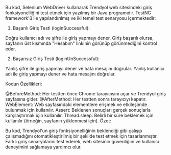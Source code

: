 Bu kod, Selenium WebDriver kullanarak Trendyol web sitesindeki giriş fonksiyonelliğini test etmek için yazılmış bir Java programıdır. TestNG framework'ü ile yapılandırılmış ve iki temel test senaryosu içermektedir:

1. Başarılı Giriş Testi (loginSuccessful):

Doğru kullanıcı adı ve şifre ile giriş yapmayı dener.
Giriş başarılı olursa, sayfanın üst kısmında "Hesabım" linkinin görünüp görünmediğini kontrol eder.

2. Başarısız Giriş Testi (loginUnSuccessful):

Yanlış şifre ile giriş yapmayı dener ve hata mesajını doğrular.
Yanlış kullanıcı adı ile giriş yapmayı dener ve hata mesajını doğrular.

Kodun Özellikleri:

@BeforeMethod: Her testten önce Chrome tarayıcısını açar ve Trendyol giriş sayfasına gider.
@AfterMethod: Her testten sonra tarayıcıyı kapatır.
WebElement: Web sayfasındaki elementlere erişmek ve etkileşimde bulunmak için kullanılır.
Assert: Beklenen sonuçları gerçek sonuçlarla karşılaştırmak için kullanılır.
Thread.sleep: Belirli bir süre beklemek için kullanılır (örneğin, sayfanın yüklenmesi için).
Özet:

Bu kod, Trendyol'un giriş fonksiyonelliğinin beklendiği gibi çalışıp çalışmadığını otomatikleştirilmiş bir şekilde test etmek için tasarlanmıştır. Farklı giriş senaryolarını test ederek, web sitesinin güvenliğini ve kullanıcı deneyimini sağlamaya yardımcı olur.
